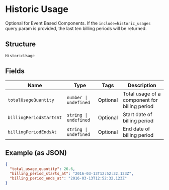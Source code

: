 
# Historic Usage

Optional for Event Based Components. If the `include=historic_usages` query param is provided, the last ten billing periods will be returned.

## Structure

`HistoricUsage`

## Fields

| Name | Type | Tags | Description |
|  --- | --- | --- | --- |
| `totalUsageQuantity` | `number \| undefined` | Optional | Total usage of a component for billing period |
| `billingPeriodStartsAt` | `string \| undefined` | Optional | Start date of billing period |
| `billingPeriodEndsAt` | `string \| undefined` | Optional | End date of billing period |

## Example (as JSON)

```json
{
  "total_usage_quantity": 26.6,
  "billing_period_starts_at": "2016-03-13T12:52:32.123Z",
  "billing_period_ends_at": "2016-03-13T12:52:32.123Z"
}
```

